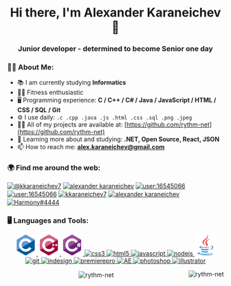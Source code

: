 <!-- ## 📱 Find me around the web
[![Facebook Badge](https://img.shields.io/badge/Facebook-Profile-informational?style=flat&logo=facebook&logoColor=darkblue&color=1CA2F1)](https://www.facebook.com/profile.php?id=100000511272599) 
[![Twitter Badge](https://img.shields.io/badge/Twitter-Profile-informational?style=flat&logo=twitter&logoColor=cyan&color=1CA2F1)](https://twitter.com/kkaraneichev7) 
[![Instagram Badge](https://img.shields.io/badge/Instagram-Profile-informational?style=flat&logo=instagram&logoColor=purple&color=1CA2F1)](https://www.instagram.com/kkaraneichev7/)
[![GitLab Badge](https://img.shields.io/badge/GitLab-Profile-informational?style=flat&logo=gitlab&logoColor=orange&color=1CA2F1)](https://gitlab.com/rythm-net) -->

<h1 align="center">Hi there, I'm Alexander Karaneichev 👋 </h1>
<h3 align="center">Junior developer - determined to become Senior one day</h3>


### 🤹🏼 About Me:
* 📚 I am currently studying **Informatics**
* 🏋🏼 Fitness enthusiastic 
* 🖥 Programming experience: **C / C++ / C# / Java / JavaScript / HTML / CSS / SQL / Git**
* ⚙️ I use daily: ```.c .cpp .java .js .html .css .sql .png .jpeg```
* 👨‍💻 All of my projects are available at: [https://github.com/rythm-net](https://github.com/rythm-net)
* 🌱 Learning more about and studying: **.NET, Open Source, React, JSON**
* 📫 How to reach me: **alex.karaneichev@gmail.com**

<h3 align="left">🌍 Find me around the web:</h3>
<p align="left">
<a href="https://twitter.com/@kkaraneichev7" target="blank"><img align="center" src="https://raw.githubusercontent.com/rahuldkjain/github-profile-readme-generator/master/src/images/icons/Social/twitter.svg" alt="@kkaraneichev7" height="30" width="40" /></a>
<a href="https://linkedin.com/in/alexander-karaneichev-05a38b200" target="blank"><img align="center" src="https://cdn.worldvectorlogo.com/logos/linkedin-icon-2.svg" alt="alexander karaneichev" height="30" width="40" /></a>
<a href="https://stackoverflow.com/users/16545066/alexander-karaneichev" target="blank"><img align="center" src="https://raw.githubusercontent.com/rahuldkjain/github-profile-readme-generator/master/src/images/icons/Social/stack-overflow.svg" alt="user:16545066" height="30" width="40" /></a>
<a href="https://gitlab.com/rythm-net" target="blank"><img align="center" src="https://cdn.worldvectorlogo.com/logos/gitlab.svg" alt="user:16545066" height="30" width="40" /></a>
<a href="https://instagram.com/kkaraneichev7" target="blank"><img align="center" src="https://cdn.worldvectorlogo.com/logos/instagram-2016-6.svg" alt="kkaraneichev7" height="30" width="40" /></a>
<a href="https://fb.com/alexander karaneichev" target="blank"><img align="center" src="https://raw.githubusercontent.com/rahuldkjain/github-profile-readme-generator/master/src/images/icons/Social/facebook.svg" alt="alexander karaneichev" height="30" width="40" /></a>
<a href="https://discord.gg/Harmony#4444" target="blank"><img align="center" src="https://cdn.worldvectorlogo.com/logos/discord-6.svg" alt="Harmony#4444" height="30" width="40" /></a>
</p>

<h3 align="left">🖥 Languages and Tools:</h3>
<p align="center"> 
  <a href="https://www.cprogramming.com/" target="_blank" rel="noreferrer"> <img src="https://raw.githubusercontent.com/devicons/devicon/master/icons/c/c-original.svg" alt="c" width="50" height="50"/> </a> 
  <a href="https://www.w3schools.com/cpp/" target="_blank" rel="noreferrer"> <img src="https://raw.githubusercontent.com/devicons/devicon/master/icons/cplusplus/cplusplus-original.svg" alt="cplusplus" width="50" height="50"/> </a> 
  <a href="https://www.w3schools.com/cs/" target="_blank" rel="noreferrer"> <img src="https://raw.githubusercontent.com/devicons/devicon/master/icons/csharp/csharp-original.svg" alt="csharp" width="50" height="50"/> </a> 
  <a href="https://www.w3schools.com/css/" target="_blank" rel="noreferrer"> <img src="https://cdn.worldvectorlogo.com/logos/css-3.svg" alt="css3" width="50" height="50"/> </a> 
  <a href="https://www.w3.org/html/" target="_blank" rel="noreferrer"> <img src="https://cdn.worldvectorlogo.com/logos/html-1.svg" alt="html5" width="50" height="50"/> </a>
  <a href="https://developer.mozilla.org/en-US/docs/Web/JavaScript" target="_blank" rel="noreferrer"> <img src="https://cdn.worldvectorlogo.com/logos/logo-javascript.svg" alt="javascript" width="50" height="50"/> </a>
  <a href="https://nodejs.org" target="_blank" rel="noreferrer"> <img src="https://cdn.worldvectorlogo.com/logos/nodejs-icon.svg" alt="nodejs" width="50" height="50"/> </a>
  <a href="https://www.java.com" target="_blank" rel="noreferrer"> <img src="https://raw.githubusercontent.com/devicons/devicon/master/icons/java/java-original.svg" alt="java" width="50" height="50"/> </a> 
  <a href="https://git-scm.com/" target="_blank" rel="noreferrer"> <img src="https://www.vectorlogo.zone/logos/git-scm/git-scm-icon.svg" alt="git" width="50" height="50"/> </a> 
  <a href="https://www.adobe.com/in/products/indesign.html" target="_blank" rel="noreferrer"> <img src="https://cdn.worldvectorlogo.com/logos/indesign-cc.svg" alt="indesign" width="50" height="50"/> </a> 
  <a href="https://www.adobe.com/products/premierepro.html" target="_blank" rel="noreferrer"> <img src="https://cdn.worldvectorlogo.com/logos/premiere-cc.svg" alt="premierepro" width="50" height="50"/> </a>
  <a href="https://www.adobe.com/products/aftereffects.html" target="_blank" rel="noreferrer"> <img src="https://cdn.worldvectorlogo.com/logos/after-effects-cc.svg" alt="AE" width="50" height="50"/> </a> 
  <a href="https://www.photoshop.com/en" target="_blank" rel="noreferrer"> <img src="https://cdn.worldvectorlogo.com/logos/photoshop-cc-4.svg" alt="photoshop" width="50" height="50"/> </a>
  <a href="https://www.adobe.com/in/products/illustrator.html" target="_blank" rel="noreferrer"> <img src="https://cdn.worldvectorlogo.com/logos/adobe-illustrator-cc-2019.svg" alt="illustrator" width="50" height="50"/> </a> 
 </p>

<p align="center"><img align="center" src="https://github-readme-stats.vercel.app/api/top-langs?username=rythm-net&show_icons=true&locale=en&layout=compact" alt="rythm-net" />
&nbsp;<img align="right" src="https://github-readme-stats.vercel.app/api?username=rythm-net&show_icons=true&locale=en" alt="rythm-net" /></p>
